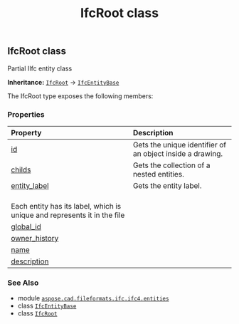 ﻿---
title: IfcRoot class
second_title: Aspose.CAD for Python via .NET API References
description: 
type: docs
weight: 5810
url: /python-net/aspose.cad.fileformats.ifc.ifc4.entities/ifcroot/
is_root: false
---

## IfcRoot class

Partial IIfc entity class



**Inheritance:** [`IfcRoot`](/cad/python-net/aspose.cad.fileformats.ifc.ifc4.entities/ifcroot) → 
[`IfcEntityBase`](/cad/python-net/aspose.cad.fileformats.ifc/ifcentitybase)



The IfcRoot type exposes the following members:

### Properties
| Property | Description |
| :- | :- |
| [id](/cad/python-net/aspose.cad.fileformats.ifc.ifc4.entities/ifcroot/id) | Gets the unique identifier of an object inside a drawing. |
| [childs](/cad/python-net/aspose.cad.fileformats.ifc.ifc4.entities/ifcroot/childs) | Gets the collection of a nested entities. |
| [entity_label](/cad/python-net/aspose.cad.fileformats.ifc.ifc4.entities/ifcroot/entity_label) | Gets the entity label.<br/>Each entity has its label, which is unique and represents it in the file |
| [global_id](/cad/python-net/aspose.cad.fileformats.ifc.ifc4.entities/ifcroot/global_id) |  |
| [owner_history](/cad/python-net/aspose.cad.fileformats.ifc.ifc4.entities/ifcroot/owner_history) |  |
| [name](/cad/python-net/aspose.cad.fileformats.ifc.ifc4.entities/ifcroot/name) |  |
| [description](/cad/python-net/aspose.cad.fileformats.ifc.ifc4.entities/ifcroot/description) |  |



### See Also
* module [`aspose.cad.fileformats.ifc.ifc4.entities`](..)
* class [`IfcEntityBase`](/cad/python-net/aspose.cad.fileformats.ifc/ifcentitybase)
* class [`IfcRoot`](/cad/python-net/aspose.cad.fileformats.ifc.ifc4.entities/ifcroot)
